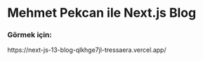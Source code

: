<h1>Mehmet Pekcan ile Next.js Blog</h1>


<h3>Görmek için:</h3>
https://next-js-13-blog-qlkhge7jl-tressaera.vercel.app/
